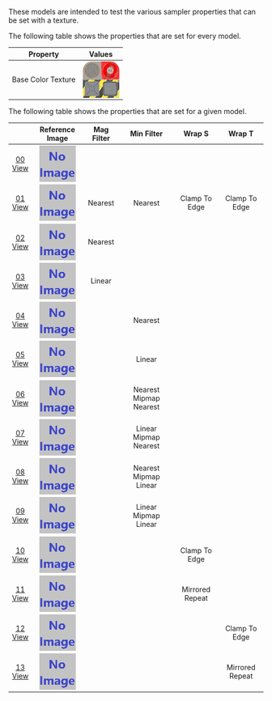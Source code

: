 These models are intended to test the various sampler properties that can be set with a texture.  

The following table shows the properties that are set for every model.  

| Property | **Values** |
| :---: | :---: |
| Base Color Texture | [<img src="Thumbnails/BaseColor_Plane.png" align="middle">](Textures/BaseColor_Plane.png) |

 
The following table shows the properties that are set for a given model.  

|   | Reference Image | Mag Filter | Min Filter | Wrap S | Wrap T |
| :---: | :---: | :---: | :---: | :---: | :---: |
| [00](Texture_Sampler_00.gltf)<br>[View](https://bghgary.github.io/glTF-Asset-Generator/Preview/BabylonJS/?fileName=Texture_Sampler_00.gltf) | [<img src="Thumbnails/Texture_Sampler_00.png" align="middle">](ReferenceImages/Texture_Sampler_00.png) |   |   |   |   |
| [01](Texture_Sampler_01.gltf)<br>[View](https://bghgary.github.io/glTF-Asset-Generator/Preview/BabylonJS/?fileName=Texture_Sampler_01.gltf) | [<img src="Thumbnails/Texture_Sampler_01.png" align="middle">](ReferenceImages/Texture_Sampler_01.png) | Nearest | Nearest | Clamp To Edge | Clamp To Edge |
| [02](Texture_Sampler_02.gltf)<br>[View](https://bghgary.github.io/glTF-Asset-Generator/Preview/BabylonJS/?fileName=Texture_Sampler_02.gltf) | [<img src="Thumbnails/Texture_Sampler_02.png" align="middle">](ReferenceImages/Texture_Sampler_02.png) | Nearest |   |   |   |
| [03](Texture_Sampler_03.gltf)<br>[View](https://bghgary.github.io/glTF-Asset-Generator/Preview/BabylonJS/?fileName=Texture_Sampler_03.gltf) | [<img src="Thumbnails/Texture_Sampler_03.png" align="middle">](ReferenceImages/Texture_Sampler_03.png) | Linear |   |   |   |
| [04](Texture_Sampler_04.gltf)<br>[View](https://bghgary.github.io/glTF-Asset-Generator/Preview/BabylonJS/?fileName=Texture_Sampler_04.gltf) | [<img src="Thumbnails/Texture_Sampler_04.png" align="middle">](ReferenceImages/Texture_Sampler_04.png) |   | Nearest |   |   |
| [05](Texture_Sampler_05.gltf)<br>[View](https://bghgary.github.io/glTF-Asset-Generator/Preview/BabylonJS/?fileName=Texture_Sampler_05.gltf) | [<img src="Thumbnails/Texture_Sampler_05.png" align="middle">](ReferenceImages/Texture_Sampler_05.png) |   | Linear |   |   |
| [06](Texture_Sampler_06.gltf)<br>[View](https://bghgary.github.io/glTF-Asset-Generator/Preview/BabylonJS/?fileName=Texture_Sampler_06.gltf) | [<img src="Thumbnails/Texture_Sampler_06.png" align="middle">](ReferenceImages/Texture_Sampler_06.png) |   | Nearest Mipmap Nearest |   |   |
| [07](Texture_Sampler_07.gltf)<br>[View](https://bghgary.github.io/glTF-Asset-Generator/Preview/BabylonJS/?fileName=Texture_Sampler_07.gltf) | [<img src="Thumbnails/Texture_Sampler_07.png" align="middle">](ReferenceImages/Texture_Sampler_07.png) |   | Linear Mipmap Nearest |   |   |
| [08](Texture_Sampler_08.gltf)<br>[View](https://bghgary.github.io/glTF-Asset-Generator/Preview/BabylonJS/?fileName=Texture_Sampler_08.gltf) | [<img src="Thumbnails/Texture_Sampler_08.png" align="middle">](ReferenceImages/Texture_Sampler_08.png) |   | Nearest Mipmap Linear |   |   |
| [09](Texture_Sampler_09.gltf)<br>[View](https://bghgary.github.io/glTF-Asset-Generator/Preview/BabylonJS/?fileName=Texture_Sampler_09.gltf) | [<img src="Thumbnails/Texture_Sampler_09.png" align="middle">](ReferenceImages/Texture_Sampler_09.png) |   | Linear Mipmap Linear |   |   |
| [10](Texture_Sampler_10.gltf)<br>[View](https://bghgary.github.io/glTF-Asset-Generator/Preview/BabylonJS/?fileName=Texture_Sampler_10.gltf) | [<img src="Thumbnails/Texture_Sampler_10.png" align="middle">](ReferenceImages/Texture_Sampler_10.png) |   |   | Clamp To Edge |   |
| [11](Texture_Sampler_11.gltf)<br>[View](https://bghgary.github.io/glTF-Asset-Generator/Preview/BabylonJS/?fileName=Texture_Sampler_11.gltf) | [<img src="Thumbnails/Texture_Sampler_11.png" align="middle">](ReferenceImages/Texture_Sampler_11.png) |   |   | Mirrored Repeat |   |
| [12](Texture_Sampler_12.gltf)<br>[View](https://bghgary.github.io/glTF-Asset-Generator/Preview/BabylonJS/?fileName=Texture_Sampler_12.gltf) | [<img src="Thumbnails/Texture_Sampler_12.png" align="middle">](ReferenceImages/Texture_Sampler_12.png) |   |   |   | Clamp To Edge |
| [13](Texture_Sampler_13.gltf)<br>[View](https://bghgary.github.io/glTF-Asset-Generator/Preview/BabylonJS/?fileName=Texture_Sampler_13.gltf) | [<img src="Thumbnails/Texture_Sampler_13.png" align="middle">](ReferenceImages/Texture_Sampler_13.png) |   |   |   | Mirrored Repeat |
 
